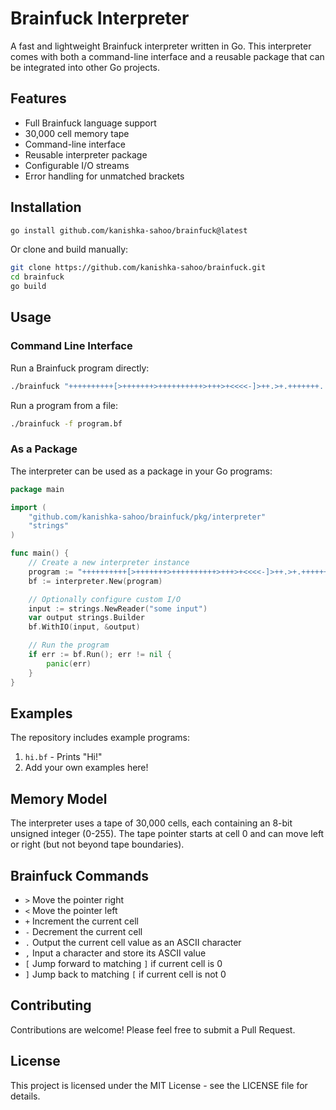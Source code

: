 # Brainfuck Interpreter

A fast and lightweight Brainfuck interpreter written in Go. This interpreter comes with both a command-line interface and a reusable package that can be integrated into other Go projects.

## Features

- Full Brainfuck language support
- 30,000 cell memory tape
- Command-line interface
- Reusable interpreter package
- Configurable I/O streams
- Error handling for unmatched brackets

## Installation

```bash
go install github.com/kanishka-sahoo/brainfuck@latest
```

Or clone and build manually:

```bash
git clone https://github.com/kanishka-sahoo/brainfuck.git
cd brainfuck
go build
```

## Usage

### Command Line Interface

Run a Brainfuck program directly:

```bash
./brainfuck "++++++++++[>+++++++>++++++++++>+++>+<<<<-]>++.>+.+++++++..+++.>++.<<+++++++++++++++.>.+++.------.--------.>+.>."
```

Run a program from a file:

```bash
./brainfuck -f program.bf
```

### As a Package

The interpreter can be used as a package in your Go programs:

```go
package main

import (
    "github.com/kanishka-sahoo/brainfuck/pkg/interpreter"
    "strings"
)

func main() {
    // Create a new interpreter instance
    program := "++++++++++[>+++++++>++++++++++>+++>+<<<<-]>++.>+.+++++++..+++."
    bf := interpreter.New(program)

    // Optionally configure custom I/O
    input := strings.NewReader("some input")
    var output strings.Builder
    bf.WithIO(input, &output)

    // Run the program
    if err := bf.Run(); err != nil {
        panic(err)
    }
}
```

## Examples

The repository includes example programs:

1. `hi.bf` - Prints "Hi!"
2. Add your own examples here!

## Memory Model

The interpreter uses a tape of 30,000 cells, each containing an 8-bit unsigned integer (0-255). The tape pointer starts at cell 0 and can move left or right (but not beyond tape boundaries).

## Brainfuck Commands

- `>` Move the pointer right
- `<` Move the pointer left
- `+` Increment the current cell
- `-` Decrement the current cell
- `.` Output the current cell value as an ASCII character
- `,` Input a character and store its ASCII value
- `[` Jump forward to matching `]` if current cell is 0
- `]` Jump back to matching `[` if current cell is not 0

## Contributing

Contributions are welcome! Please feel free to submit a Pull Request.

## License

This project is licensed under the MIT License - see the LICENSE file for details.